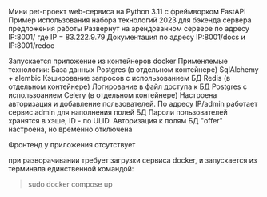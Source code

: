 Мини pet-проект web-сервиса на Python 3.11 с фреймворком FastAPI
Пример использования набора технологий 2023 для бэкенда сервера предложения работы
Развернут на арендованном сервере по адресу IP:8001/
где IP = 83.222.9.79
Документация по адресу IP:8001/docs и IP:8001/redoc

Запускается  приложение из контейнеров docker
Применяемые технологии:
База данных Postgres (в отдельном контейнере)
SqlAlchemy + alembic
Кэширование запросов с использованием БД Redis (в отдельном контейнере)
Логирование в файл доступа к БД Postgres с использоанием Celery (в отдельном контейнере)
Настроена авторизация и добавление пользователей. По адресу IP/admin работает сервис admin для наполнения полей БД
Пароли пользователей хранятся в хэше, ID - по ULID.
Авторизация к полям БД "offer" настроена, но временно отключена

Фронтенд у приложения отсутствует

при разворачивании требует загрузки сервиса docker, и запускается из терминала единственной командой: 
> sudo docker compose up
